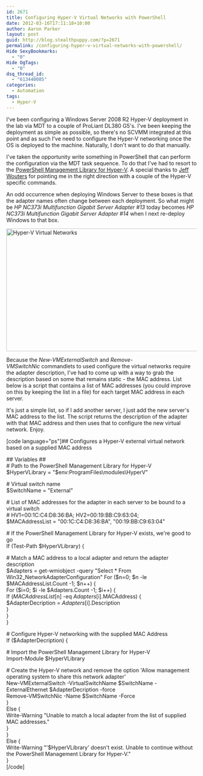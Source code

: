 ```yaml
---
id: 2671
title: Configuring Hyper-V Virtual Networks with PowerShell
date: 2012-03-16T17:11:18+10:00
author: Aaron Parker
layout: post
guid: http://blog.stealthpuppy.com/?p=2671
permalink: /configuring-hyper-v-virtual-networks-with-powershell/
Hide SexyBookmarks:
  - "0"
Hide OgTags:
  - "0"
dsq_thread_id:
  - "613440085"
categories:
  - Automation
tags:
  - Hyper-V
---
```

I've been configuring a Windows Server 2008 R2 Hyper-V deployment in the lab via MDT to a couple of ProLiant DL380 G5's. I've been keeping the deployment as simple as possible, so there's no SCVMM integrated at this point and as such I've need to configure the Hyper-V networking once the OS is deployed to the machine. Naturally, I don't want to do that manually.

I've taken the opportunity write something in PowerShell that can perform the configuration via the MDT task sequence. To do that I've had to resort to the [PowerShell Management Library for Hyper-V](http://pshyperv.codeplex.com/ "PowerShell Management Library for Hyper-V"). A special thanks to [Jeff Wouters](https://twitter.com/#!/JeffWouters) for pointing me in the right direction with a couple of the Hyper-V specific commands.

An odd occurrence when deploying Windows Server to these boxes is that the adapter names often change between each deployment. So what might be _HP NC373i Multifunction Gigabit Server Adapter #13_ today becomes _HP NC373i Multifunction Gigabit Server Adapter #14_ when I next re-deploy Windows to that box.

<img class="alignnone size-full wp-image-2676" title="Hyper-V Virtual Networks" src="{{site.baseurl}}/media/2012/03/HyperVVirtualNetworks.png" alt="Hyper-V Virtual Networks" width="660" height="324" srcset="{{site.baseurl}}/media/2012/03/HyperVVirtualNetworks.png 660w, {{site.baseurl}}/media/2012/03/HyperVVirtualNetworks-150x73.png 150w, {{site.baseurl}}/media/2012/03/HyperVVirtualNetworks-300x147.png 300w" sizes="(max-width: 660px) 100vw, 660px" /> 

Because the _New-VMExternalSwitch_ and _Remove-VMSwitchNic_ commandlets to used configure the virtual networks require the adapter description, I've had to come up with a way to grab the description based on some that remains static - the MAC address. List below is a script that contains a list of MAC addresses (you could improve on this by keeping the list in a file) for each target MAC address in each server.

It's just a simple list, so if I add another server, I just add the new server's MAC address to the list. The script returns the description of the adapter with that MAC address and then uses that to configure the new virtual network. Enjoy.

[code language="ps"]## Configures a Hyper-V external virtual network based on a supplied MAC address

\## Variables ##  
\# Path to the PowerShell Management Library for Hyper-V  
$HyperVLibrary = "$env:ProgramFiles\modules\HyperV"

\# Virtual switch name  
$SwitchName = "External"

\# List of MAC addresses for the adapter in each server to be bound to a virtual switch  
\# HV1=00:1C:C4:D8:36:BA; HV2=00:19:BB:C9:63:04;  
$MACAddressList = "00:1C:C4:D8:36:BA", "00:19:BB:C9:63:04"

\# If the PowerShell Management Library for Hyper-V exists, we're good to go  
If (Test-Path $HyperVLibrary) {

\# Match a MAC address to a local adapter and return the adapter description  
$Adapters = get-wmiobject -query "Select * From Win32_NetworkAdapterConfiguration"  
For ($n=0; $n -le $MACAddressList.Count -1; $n++) {  
For ($i=0; $i -le $Adapters.Count -1; $i++) {  
If ($MACAddressList[$n] -eq $Adapters[$i].MACAddress) {  
$AdapterDecription = $Adapters[$i].Description  
}  
}  
}

\# Configure Hyper-V networking with the supplied MAC Address  
If ($AdapterDecription) {

\# Import the PowerShell Management Library for Hyper-V  
Import-Module $HyperVLibrary

\# Create the Hyper-V network and remove the option 'Allow management operating system to share this network adapter'  
New-VMExternalSwitch -VirtualSwitchName $SwitchName -ExternalEthernet $AdapterDecription -force  
Remove-VMSwitchNic -Name $SwitchName -Force  
}  
Else {  
Write-Warning "Unable to match a local adapter from the list of supplied MAC addresses."  
}  
}  
Else {  
Write-Warning "'$HyperVLibrary' doesn't exist. Unable to continue without the PowerShell Management Library for Hyper-V."  
}  
[/code]